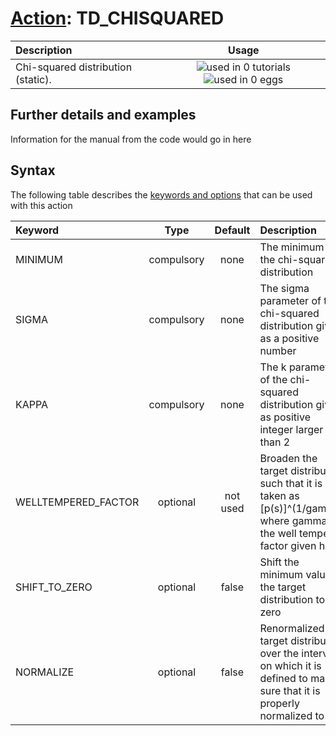 # [Action](actions.md): TD_CHISQUARED

| Description    | Usage |
|:--------|:--------:|
| Chi-squared distribution (static). | ![used in 0 tutorials](https://img.shields.io/badge/tutorials-0-red.svg)![used in 0 eggs](https://img.shields.io/badge/nest-0-red.svg) | 

## Further details and examples 
Information for the manual from the code would go in here 
## Syntax 
The following table describes the [keywords and options](parsing.md) that can be used with this action 

| Keyword | Type | Default | Description |
|:-------|:----:|:-------:|:-----------|
| MINIMUM | compulsory | none | The minimum of the chi-squared distribution |
| SIGMA | compulsory | none | The sigma parameter of the chi-squared distribution given as a positive number |
| KAPPA | compulsory | none | The k parameter of the chi-squared distribution given as positive integer larger than 2 |
| WELLTEMPERED_FACTOR | optional | not used | Broaden the target distribution such that it is taken as [p(s)]^(1/gamma) where gamma is the well tempered factor given here |
| SHIFT_TO_ZERO | optional | false |  Shift the minimum value of the target distribution to zero |
| NORMALIZE | optional | false |  Renormalized the target distribution over the intervals on which it is defined to make sure that it is properly normalized to 1 |
